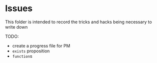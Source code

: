 # Issues

This folder is intended to record the tricks and hacks being necessary to write down

TODO:
- create a progress file for PM
- `exists` proposition
- `function`s